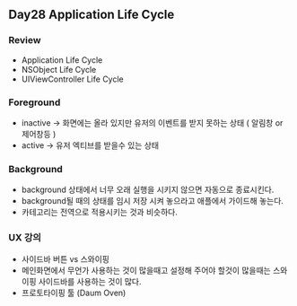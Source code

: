 ## Day28 Application Life Cycle

### Review

 - Application Life Cycle
 - NSObject Life Cycle
 - UIViewController Life Cycle

### Foreground

 - inactive -> 화면에는 올라 있지만 유저의 이벤트를 받지 못하는 상태
( 알림창  or 제어창등 )
 - active -> 유저 엑티브를 받을수 있는 상태

### Background

 - background 상태에서 너무 오래 실행을 시키지 않으면 자동으로 종료시킨다.
 - background될 때의 상태를 임시 저장 시켜 놓으라고 애플에서 가이드해 놓는다.
 - 카테고리는 전역으로 적용시키는 것과 비슷하다.

### UX 강의
 - 사이드바 버튼 vs 스와이핑
 - 메인화면에서 무언가 사용하는 것이 많을때고 설정해 주어야 할것이 많을때는
스와이핑 사이드바를 사용하는 것이 많다.
 - 프로토타이핑 툴 (Daum Oven)

